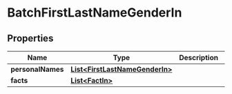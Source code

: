 
# BatchFirstLastNameGenderIn

## Properties
Name | Type | Description | Notes
------------ | ------------- | ------------- | -------------
**personalNames** | [**List&lt;FirstLastNameGenderIn&gt;**](FirstLastNameGenderIn.md) |  |  [optional]
**facts** | [**List&lt;FactIn&gt;**](FactIn.md) |  |  [optional]



